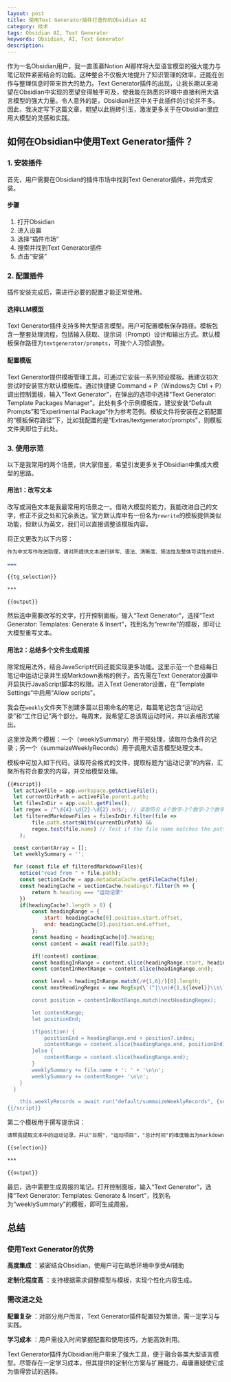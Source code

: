 ```yaml
---
layout: post
title: 使用Text Generator插件打造你的Obsidian AI
category: 技术
tags: Obsidian AI, Text Generator
keywords: Obsidian, AI, Text Generator
description:
---
```



作为一名Obsidian用户，我一直羡慕Notion AI那样将大型语言模型的强大能力与笔记软件紧密结合的功能。这种整合不仅极大地提升了知识管理的效率，还能在创作与整理信息时带来巨大的助力。Text Generator插件的出现，让我长期以来渴望在Obsidian中实现的愿望变得触手可及，使我能在熟悉的环境中直接利用大语言模型的强大力量。令人意外的是，Obsidian社区中关于此插件的讨论并不多。因此，我决定写下这篇文章，期望以此抛砖引玉，激发更多关于在Obsidian里应用大模型的灵感和实践。

## 如何在Obsidian中使用Text Generator插件？

### 1\. 安装插件

首先，用户需要在Obsidian的插件市场中找到Text Generator插件，并完成安装。

#### 步骤

1. 打开Obsidian
2. 进入设置
3. 选择“插件市场”
4. 搜索并找到Text Generator插件
5. 点击“安装”

### 2\. 配置插件

插件安装完成后，需进行必要的配置才能正常使用。

#### 选择LLM模型

Text Generator插件支持多种大型语言模型。用户可配置模板保存路径。模板包含一整套处理流程，包括输入获取、提示词（Prompt）设计和输出方式。默认模板保存路径为`textgenerator/prompts`，可按个人习惯调整。

#### 配置模版

Text Generator提供模板管理工具，可通过它安装一系列预设模板。我建议初次尝试时安装官方默认模板库。通过快捷键 Command + P（Windows为 Ctrl + P）调出控制面板，输入“Text Generator”，在弹出的选项中选择“Text Generator: Template Packages Manager”。此处有多个示例模板库，建议安装“Default Prompts”和“Experimental Package”作为参考范例。模板文件将安装在之前配置的“模板保存路径”下，比如我配置的是“Extras/textgenerator/prompts”，则模板文件夹即位于此处。

### 3\. 使用示范

以下是我常用的两个场景，供大家借鉴，希望引发更多关于Obsidian中集成大模型的思路。

#### 用法1：改写文本

改写或润色文本是我最常用的场景之一。借助大模型的能力，我能改进自己的文字，修正不妥之处和冗余表达。官方默认库中有一份名为`rewrite`的模板提供类似功能，但默认为英文，我们可以直接调整该模板内容。

将正文更改为以下内容：

```markdown
作为中文写作改进助理，请对所提供文本进行拼写、语法、清晰度、简洁性及整体可读性的提升，同时拆分长句，减少重复，并给出改进建议。请仅返回修改后的文本版本，避免任何解释。

===

{{tg_selection}}

***

{{output}}
```

然后选中需要改写的文字，打开控制面板，输入“Text Generator”，选择“Text Generator: Templates: Generate & Insert”，找到名为“rewrite”的模板，即可让大模型重写文本。

#### 用法2：总结多个文件生成周报

除常规用法外，结合JavaScript代码还能实现更多功能。这里示范一个总结每日笔记中运动记录并生成Markdown表格的例子。首先需在Text Generator设置中开启执行JavaScript脚本的权限。进入Text Generator设置，在“Template Settings”中启用“Allow scripts”。

我会在`weekly`文件夹下创建多篇以日期命名的笔记，每篇笔记包含“运动记录”和“工作日记”两个部分。每周末，我希望汇总该周运动时间，并以表格形式输出。

这里涉及两个模板：一个（weeklySummary）用于预处理，读取符合条件的记录；另一个（summaizeWeeklyRecords）用于调用大语言模型处理文本。

模板中可加入如下代码，读取符合格式的文件，提取标题为“运动记录”的内容，汇聚所有符合要求的内容，并交给模型处理。

```javascript
{{#script}}
  let activeFile = app.workspace.getActiveFile();
  let currentDirPath = activeFile.parent.path;
  let filesInDir = app.vault.getFiles();
  let regex = /^\d{4}-\d{2}-\d{2}.md$/; // 读取符合 4个数字-2个数字-2个数字.md 的文件
  let filteredMarkdownFiles = filesInDir.filter(file => 
        file.path.startsWith(currentDirPath) &&
        regex.test(file.name) // Test if the file name matches the pattern
    );

  const contentArray = [];
  let weeklySummary = '';

  for (const file of filteredMarkdownFiles){
    notice("read from " + file.path);
    const sectionCache = app.metadataCache.getFileCache(file);
    const headingCache = sectionCache.headings?.filter(h => {
        return h.heading === "运动记录"
    })    
    if(headingCache?.length > 0) {
        const headingRange = {
            start: headingCache[0].position.start.offset,
            end: headingCache[0].position.end.offset,
        };
        const heading = headingCache[0].heading;
        const content = await read(file.path);

        if(!content) continue;
        const headingInRange = content.slice(headingRange.start, headingRange.end);
        const contentInNextRange = content.slice(headingRange.end);

        const level = headingInRange.match(/#{1,6}/)[0].length;
        const nextHeadingRegex = new RegExp(\`(^|\\n)#{1,${level}}\\s\`);

        const position = contentInNextRange.match(nextHeadingRegex);

        let contentRange;
        let positionEnd;

        if(position) {
            positionEnd = headingRange.end + position?.index;
            contentRange = content.slice(headingRange.end, positionEnd);
        }else {
            contentRange = content.slice(headingRange.end);
        }
        weeklySummary += file.name + ': ' + '\n\n';
        weeklySummary += contentRange+ '\n\n';
    }    
  }

    this.weeklyRecords = await run("default/summaizeWeeklyRecords", {selection: weeklySummary })
{{/script}}
```

第二个模板用于撰写提示词：

```markdown
请帮我提取文本中的运动记录，并以"日期"，"运动项目"，"总计时间"的维度输出为markdown格式的表格

{{selection}}

***

{{output}}
```

最后，选中需要生成周报的笔记，打开控制面板，输入“Text Generator”，选择“Text Generator: Templates: Generate & Insert”，找到名为“weeklySummary”的模板，即可生成周报。

## 总结

### 使用Text Generator的优势

**高度集成** ：紧密结合Obsidian，使用户可在熟悉环境中享受AI辅助

**定制化程度高** ：支持根据需求调整模型与模板，实现个性化内容生成。

### 需改进之处

**配置复杂** ：对部分用户而言，Text Generator插件配置较为繁琐，需一定学习与实践。

**学习成本** ：用户需投入时间掌握配置和使用技巧，方能高效利用。

Text Generator插件为Obsidian用户带来了强大工具，便于融合各类大型语言模型。尽管存在一定学习成本，但其提供的定制化方案与扩展能力，毋庸置疑使它成为值得尝试的选择。
